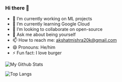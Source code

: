 ### Hi there 👋

<!--
**akshat2109/akshat2109** is a ✨ _special_ ✨ repository because its `README.md` (this file) appears on your GitHub profile.

Here are some ideas to get you started:
- 🤔 I’m looking for help with
-->
- 🔭 I’m currently working on ML projects
- 🌱 I’m currently learning Google Cloud
- 👯 I’m looking to collaborate on open-source
- 💬 Ask me about being yourself
- 📫 How to reach me: akshatmishra20k@gmail.com
- 😄 Pronouns: He/him
- ⚡ Fun fact: I love burger

![ My Github Stats](https://github-readme-stats.vercel.app/api?username=akshat2109&theme=chartreuse-dark&show_icons=true&hide_border=false&include_all_commits=true&show_owner=true&count_private=true&hide_rank=false&cache_seconds=86000)

![Top Langs](https://github-readme-stats.vercel.app/api/top-langs/?username=akshat2109&layout=compact&theme=chartreuse-dark)

